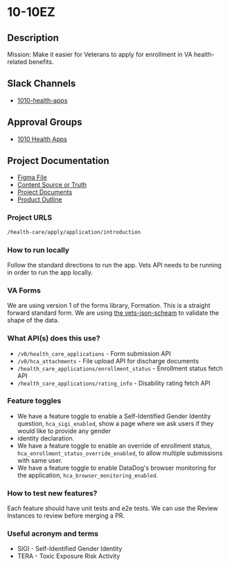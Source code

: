 # 10-10EZ

## Description

Mission: Make it easier for Veterans to apply for enrollment in VA health-related benefits.

## Slack Channels

- [1010-health-apps](https://slack.com/app_redirect?channel=CMJ2V70UV)

## Approval Groups

- [1010 Health Apps](https://github.com/orgs/department-of-veterans-affairs/teams/1010-health-apps-frontend)

## Project Documentation

- [Figma File](https://www.figma.com/file/UljiHam46o5DItC5iDgmPd/10-10EZ)
- [Content Source or Truth](https://github.com/department-of-veterans-affairs/va.gov-team/blob/master/products/caregivers/10-10EZ/10-10EZ-application-copy.md)
- [Project Documents](https://github.com/department-of-veterans-affairs/va.gov-team/tree/master/products/health-care/application/va-application)
- [Product Outline](https://github.com/department-of-veterans-affairs/va.gov-team/blob/master/teams/vsa/teams/health-benefits/healthcare-application/product-outline.md)

### Project URLS

``` markdown
/health-care/apply/application/introduction
```

### How to run locally

Follow the standard directions to run the app. Vets API needs to be running in order to run the app locally.

### VA Forms

We are using version 1 of the forms library, Formation. This is a straight forward standard form. We are using [the vets-json-scheam](https://github.com/department-of-veterans-affairs/vets-json-schema) to validate the shape of the data.  

### What API(s) does this use?

- `/v0/health_care_applications` - Form submission API
- `/v0/hca_attachments` - File upload API for discharge documents
- `/health_care_applications/enrollment_status` - Enrollment status fetch API
- `/health_care_applications/rating_info` - Disability rating fetch API

### Feature toggles

- We have a feature toggle to enable a Self-Identified Gender Identity question, `hca_sigi_enabled`, show a page where we ask users if they would like to provide any gender
- identity declaration.
- We have a feature toggle to enable an override of enrollment status, `hca_enrollment_status_override_enabled`, to allow multiple submissions with same user.
- We have a feature toggle to enable DataDog's browser monitoring for the application, `hca_browser_monitoring_enabled`.

### How to test new features?

Each feature should have unit tests and e2e tests. We can use the Review Instances to review before merging a PR.

### Useful acronym and terms

- SIGI - Self-Identified Gender Identity
- TERA - Toxic Exposure Risk Activity

